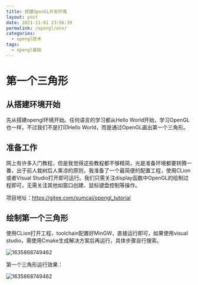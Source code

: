 ```yaml
---
title: 搭建OpenGL开发环境
layout: post
date: 2021-11-01 23:56:39
permalink: /opengl/env/
categories:
  - opengl技术
tags:
  - opengl基础
---
```

# 第一个三角形

## 从搭建环境开始

先从搭建opengl环境开始。任何语言的学习都从Hello World开始，学习OpenGL也一样，不过我们不是打印Hello World，而是通过OpenGL画出第一个三角形。

## 准备工作

网上有许多入门教程，但是我觉得这些教程都不够精简，光是准备环境都要转腾一番，出于前人栽树后人乘凉的原则，我准备了一个最简便的配置工程，使用CLion或者Visual Studio打开即可运行。我们只需关注display函数中OpenGL的绘制过程即可，无需关注其他如窗口创建、鼠标键盘控制等操作。



项目地址：https://gitee.com/sumcai/opengl_tutorial

## 绘制第一个三角形

使用CLion打开工程，toolchain配置好MinGW，直接运行即可，如果使用visual studio，需使用Cmake生成解决方案后再运行，具体步骤自行搜索。

![1635868749462](https://objectstorage.ap-osaka-1.oraclecloud.com/n/ax0kqy8quzyr/b/bucket-blog/o/2022/04/514c22c19a25ebfba5f03869b8ab00b2.png)



第一个三角形运行效果：

![1635868749462](https://objectstorage.ap-osaka-1.oraclecloud.com/n/ax0kqy8quzyr/b/bucket-blog/o/2022/04/b0fa5c33043e0581a47ed56e264148c7.png)

